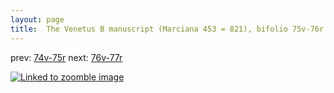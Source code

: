 ```yaml
---
layout: page
title:  The Venetus B manuscript (Marciana 453 = 821), bifolio 75v-76r
---
```


prev: [74v-75r](../74v-75r/) next: [76v-77r](../76v-77r/)



[![Linked to zoomble image](http://www.homermultitext.org/iipsrv?IIIF=/project/homer/pyramidal/deepzoom/hmt/vbbifolio/v1/vb_75v_76r.tif/full/2000,/0/default.jpg)](http://www.homermultitext.org/ict2/?urn=urn:cite2:hmt:vbbifolio.v1:vb_75v_76r)


